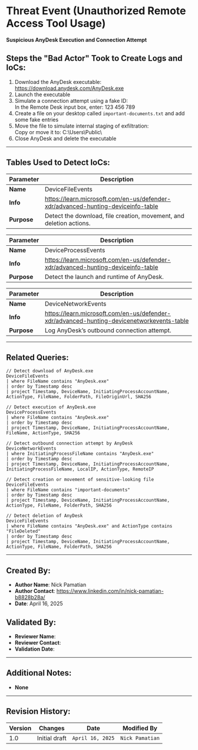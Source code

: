 # Threat Event (Unauthorized Remote Access Tool Usage)
**Suspicious AnyDesk Execution and Connection Attempt**

## Steps the "Bad Actor" Took to Create Logs and IoCs:
1. Download the AnyDesk executable: https://download.anydesk.com/AnyDesk.exe
2. Launch the executable
3. Simulate a connection attempt using a fake ID:  
In the Remote Desk input box, enter: 123 456 789
6. Create a file on your desktop called ```important-documents.txt``` and add some fake entries
7. Move the file to simulate internal staging of exfiltration:  
Copy or move it to: C:\Users\Public\
8. Close AnyDesk and delete the executable

---

## Tables Used to Detect IoCs:
| **Parameter**       | **Description**                                                              |
|---------------------|------------------------------------------------------------------------------|
| **Name**| DeviceFileEvents|
| **Info**|https://learn.microsoft.com/en-us/defender-xdr/advanced-hunting-deviceinfo-table|
| **Purpose**| Detect the download, file creation, movement, and deletion actions. |

| **Parameter**       | **Description**                                                              |
|---------------------|------------------------------------------------------------------------------|
| **Name**| DeviceProcessEvents|
| **Info**|https://learn.microsoft.com/en-us/defender-xdr/advanced-hunting-deviceinfo-table|
| **Purpose**| Detect the launch and runtime of AnyDesk.|

| **Parameter**       | **Description**                                                              |
|---------------------|------------------------------------------------------------------------------|
| **Name**| DeviceNetworkEvents|
| **Info**|https://learn.microsoft.com/en-us/defender-xdr/advanced-hunting-devicenetworkevents-table|
| **Purpose**| 	Log AnyDesk’s outbound connection attempt. |

---

## Related Queries:
```kql
// Detect download of AnyDesk.exe
DeviceFileEvents
| where FileName contains "AnyDesk.exe"
| order by Timestamp desc
| project Timestamp, DeviceName, InitiatingProcessAccountName, ActionType, FileName, FolderPath, FileOriginUrl, SHA256

// Detect execution of AnyDesk.exe
DeviceProcessEvents
| where FileName contains "AnyDesk.exe"
| order by Timestamp desc
| project Timestamp, DeviceName, InitiatingProcessAccountName, FileName, ActionType, SHA256

// Detect outbound connection attempt by AnyDesk
DeviceNetworkEvents
| where InitiatingProcessFileName contains "AnyDesk.exe"
| order by Timestamp desc
| project Timestamp, DeviceName, InitiatingProcessAccountName, InitiatingProcessFileName, LocalIP, ActionType, RemoteIP 

// Detect creation or movement of sensitive-looking file
DeviceFileEvents
| where FileName contains "important-documents"
| order by Timestamp desc
| project Timestamp, DeviceName, InitiatingProcessAccountName,  ActionType, FileName, FolderPath, SHA256

// Detect deletion of AnyDesk
DeviceFileEvents
| where FileName contains "AnyDesk.exe" and ActionType contains "FileDeleted"
| order by Timestamp desc
| project Timestamp, DeviceName, InitiatingProcessAccountName,  ActionType, FileName, FolderPath, SHA256
```

---

## Created By:
- **Author Name**: Nick Pamatian
- **Author Contact**: https://www.linkedin.com/in/nick-pamatian-b8828b28a/
- **Date**: April 16, 2025

## Validated By:
- **Reviewer Name**: 
- **Reviewer Contact**: 
- **Validation Date**: 

---

## Additional Notes:
- **None**

---

## Revision History:
| **Version** | **Changes**                   | **Date**         | **Modified By**   |
|-------------|-------------------------------|------------------|-------------------|
| 1.0         | Initial draft                  | `April 16, 2025`  | `Nick Pamatian`    
